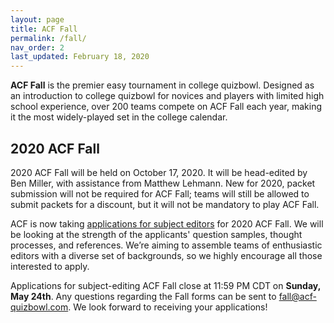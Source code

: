 ```yaml
---
layout: page
title: ACF Fall
permalink: /fall/
nav_order: 2
last_updated: February 18, 2020
---
```


**ACF Fall** is the premier easy tournament in college quizbowl. Designed as an introduction to college quizbowl for novices and players with limited high school experience, over 200 teams compete on ACF Fall each year, making it the most widely-played set in the college calendar.

## 2020 ACF Fall
2020 ACF Fall will be held on October 17, 2020. It will be head-edited by Ben Miller, with assistance from Matthew Lehmann. New for 2020, packet submission will not be required for ACF Fall; teams will still be allowed to submit packets for a discount, but it will not be mandatory to play ACF Fall.

ACF is now taking [applications for subject editors](https://docs.google.com/forms/d/e/1FAIpQLSesf_lux6ukdYYBIzrZoe3UsBz9DE-0V8SWrmKRpXjUEmYgKA/viewform) for 2020 ACF Fall. We will be looking at the strength of the applicants' question samples, thought processes, and references. We’re aiming to assemble teams of enthusiastic editors with a diverse set of backgrounds, so we highly encourage all those interested to apply. 

Applications for subject-editing ACF Fall close at 11:59 PM CDT on **Sunday, May 24th**. Any questions regarding the Fall forms can be sent to fall@acf-quizbowl.com. We look forward to receiving your applications!
